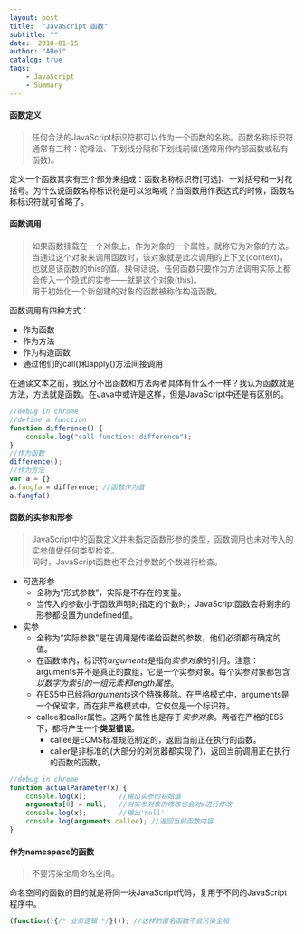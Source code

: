 ```yaml
---
layout: post
title:  "JavaScript 函数"
subtitle: ""
date:  2018-01-15
author: "ABei"
catalog: true
tags: 
    - JavaScript
    - Summary
---
```


#### 函数定义

> 任何合法的JavaScript标识符都可以作为一个函数的名称。函数名称标识符通常有三种：驼峰法、下划线分隔和下划线前缀(通常用作内部函数或私有函数)。

定义一个函数其实有三个部分来组成：函数名称标识符[可选]、一对括号和一对花括号。为什么说函数名称标识符是可以忽略呢？当函数用作表达式的时候，函数名称标识符就可省略了。

#### 函数调用

> 如果函数挂载在一个对象上，作为对象的一个属性，就称它为对象的方法。当通过这个对象来调用函数时，该对象就是此次调用的上下文(context)，也就是该函数的this的值。换句话说，任何函数只要作为方法调用实际上都会传入一个隐式的实参——就是这个对象(this)。<br>
> 用于初始化一个新创建的对象的函数被称作构造函数。

函数调用有四种方式：
- 作为函数
- 作为方法
- 作为构造函数
- 通过他们的call()和apply()方法间接调用

在通读文本之前，我区分不出函数和方法两者具体有什么不一样？我认为函数就是方法，方法就是函数。在Java中或许是这样，但是JavaScript中还是有区别的。

```javascript
//debug in chrome
//define a function
function difference() {
    console.log("call function: difference");
}
//作为函数
difference();
//作为方法
var a = {};
a.fangfa = difference; //函数作为值
a.fangfa();
```

#### 函数的实参和形参

> JavaScript中的函数定义并未指定函数形参的类型，函数调用也未对传入的实参值做任何类型检查。<br>
> 同时，JavaScript函数也不会对参数的个数进行检查。

- 可选形参
    - 全称为“形式参数”，实际是不存在的变量。
    - 当传入的参数小于函数声明时指定的个数时，JavaScript函数会将剩余的形参都设置为undefined值。
- 实参
    - 全称为“实际参数”是在调用是传递给函数的参数，他们必须都有确定的值。
    - 在函数体内，标识符*arguments*是指向*实参对象*的引用。注意：arguments并不是真正的数组，它是一个实参对象。每个实参对象都包含*以数字为索引的一组元素和length属性*。
    - 在ES5中已经将*arguments*这个特殊移除。在严格模式中，arguments是一个保留字，而在非严格模式中，它仅仅是一个标识符。
    - callee和caller属性。这两个属性也是存于*实参对象*。两者在严格的ES5下，都将产生一个**类型错误**。
        - callee是ECMS标准规范制定的，返回当前正在执行的函数。
        - caller是非标准的(大部分的浏览器都实现了)，返回当前调用正在执行的函数的函数。

```javascript
//debug in chrome
function actualParameter(x) {
    console.log(x);        //输出实参的初始值
    arguments[0] = null;   //对实参对象的修改也会对x进行修改
    console.log(x);        //输出'null'
    console.log(arguments.callee); //返回当前函数内容
}
```

#### 作为namespace的函数

> 不要污染全局命名空间。

命名空间的函数的目的就是将同一块JavaScript代码，复用于不同的JavaScript程序中。

```javascript
(function(){/* 业务逻辑 */}()); //这样的匿名函数不会污染全局
```